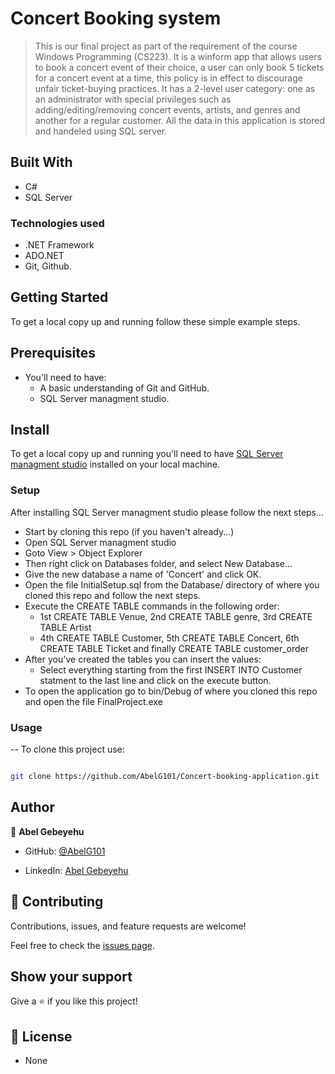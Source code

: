 # Concert Booking system

  

> This is our final project as part of the requirement of the course Windows Programming (CS223). It is a winform app that allows users to book a concert event of their choice, a user can only book 5 tickets for a concert event at a time, this policy is in effect to discourage unfair ticket-buying practices. It has a 2-level user category: one as an administrator with special privileges such as adding/editing/removing concert events, artists, and genres and another for a regular customer. All the data in this application is stored and handeled using SQL server.
  

## Built With

- C#
- SQL Server

  

### Technologies used

- .NET Framework
- ADO.NET
- Git, Github.

  
## Getting Started

To get a local copy up and running follow these simple example steps.


## Prerequisites

- You'll need to have:
   - A basic understanding of Git and GitHub.
   - SQL Server managment studio.


## Install

To get a local copy up and running you'll need to have [SQL Server managment studio](https://aka.ms/ssmsfullsetup) installed on your local machine.


### Setup 

After installing SQL Server managment studio please follow the next steps...
- Start by cloning this repo (if you haven't already...)
- Open SQL Server managment studio
- Goto View > Object Explorer
- Then right click on Databases folder, and select New Database...
- Give the new database a name of 'Concert' and click OK.
- Open the file InitialSetup.sql from the Database/ directory of where you cloned this repo and follow the next steps.
- Execute the CREATE TABLE commands in the following order:
   - 1st CREATE TABLE Venue, 2nd CREATE TABLE genre, 3rd CREATE TABLE Artist
   - 4th CREATE TABLE Customer, 5th CREATE TABLE Concert, 6th CREATE TABLE Ticket and finally CREATE TABLE customer_order
- After you've created the tables you can insert the values:
   - Select everything starting from the first INSERT INTO Customer statment to the last line and click on the execute button.
- To open the application go to bin/Debug of where you cloned this repo and open the file FinalProject.exe 

### Usage

-- To clone this project use:
```bash

git clone https://github.com/AbelG101/Concert-booking-application.git

```

## Author

  

👤 **Abel Gebeyehu**

  

- GitHub: [@AbelG101](https://github.com/AbelG101)

- LinkedIn: [Abel Gebeyehu](https://www.linkedin.com/in/abel-gebeyehu-779743183/)

  
  

## 🤝 Contributing

  

Contributions, issues, and feature requests are welcome!

  

Feel free to check the [issues page](../../issues/).

  

## Show your support

  

Give a ⭐️ if you like this project!

  

## 📝 License
- None

